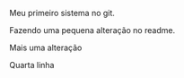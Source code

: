 Meu primeiro sistema no git.

Fazendo uma pequena alteração no readme.

Mais uma alteração

Quarta linha 